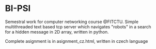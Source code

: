 # BI-PSI 

Semestral work for computer networking course @FITCTU.
Simple multithreaded text based tcp server which navigates "robots" 
in a search for a hidden message in 2D array, written in python.

Complete asignment is in asignment_cz.html, written in czech language
